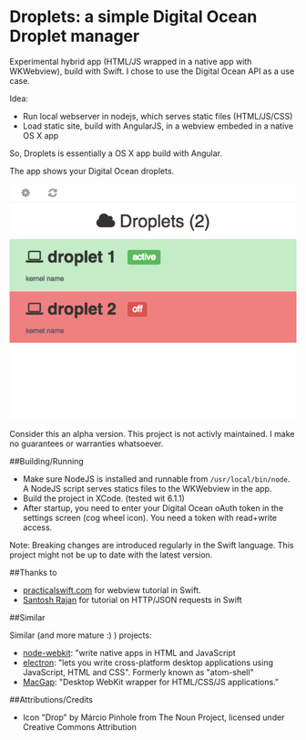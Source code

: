 # Droplets: a simple Digital Ocean Droplet manager

Experimental hybrid app (HTML/JS wrapped in a native app with WKWebview), build with Swift.
I chose to use the Digital Ocean API as a use case.

Idea:

- Run local webserver in nodejs, which serves static files (HTML/JS/CSS)
- Load static site, build with AngularJS, in a webview embeded in a native OS X app

So, Droplets is essentially a OS X app build with Angular.

The app shows your Digital Ocean droplets.

![image](screenshot1.png)

Consider this an alpha version. This project is not activly maintained. I make no guarantees or warranties whatsoever.

##Building/Running

- Make sure NodeJS is installed and runnable from `/usr/local/bin/node`. A NodeJS script serves statics files to the WKWebview in the app.
- Build the project in XCode. (tested wit 6.1.1)
- After startup, you need to enter your Digital Ocean oAuth token in the settings screen (cog wheel icon). You need a token with read+write access.
 
Note: Breaking changes are introduced regularly in the Swift language. This project might not be up to date with the latest version.

##Thanks to

- [practicalswift.com](http://practicalswift.com/2014/06/27/a-minimal-webkit-browser-in-30-lines-of-swift/) for webview tutorial in Swift.
- [Santosh Rajan](https://medium.com/swift-programming/http-in-swift-693b3a7bf086) for tutorial on HTTP/JSON requests in Swift

##Similar

Similar (and more mature :) ) projects:

- [node-webkit](https://github.com/rogerwang/node-webkit): "write native apps in HTML and JavaScript
- [electron](https://github.com/atom/electron): "lets you write cross-platform desktop applications using JavaScript, HTML and CSS". Formerly known as "atom-shell"
- [MacGap](https://github.com/MacGapProject): "Desktop WebKit wrapper for HTML/CSS/JS applications."

##Attributions/Credits

- Icon "Drop" by Márcio Pinhole from The Noun Project, licensed under Creative
Commons Attribution
